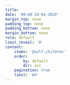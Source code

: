 ```yaml
---
title:
date: '09:40 24-04-2020'
margin_top: none
padding_top: none
padding_bottom: none
margin_bottom: none
role: default
limit_reveal: '0'
content:
    items: '@self.children'
    order:
        by: default
        dir: asc
    pagination: true
    limit: '64'
---
```

